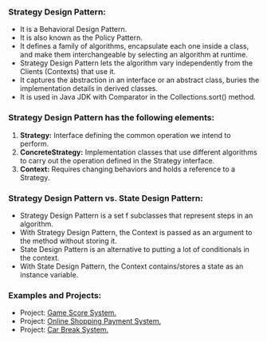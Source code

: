 ### Strategy Design Pattern:
- It is a Behavioral Design Pattern.
- It is also known as the Policy Pattern. 
- It defines a family of algorithms, encapsulate each one inside a class, and make them interchangeable by selecting an algorithm at runtime. 
- Strategy Design Pattern lets the algorithm vary independently from the Clients (Contexts) that use it.
- It captures the abstraction in an interface or an abstract class, buries the implementation details in derived classes.
- It is used in Java JDK with Comparator in the Collections.sort() method. 

	
### Strategy Design Pattern has the following elements:
1. <b>Strategy:</b> Interface defining the common operation we intend to perform.
2. <b>ConcreteStrategy:</b> Implementation classes that use different algorithms to carry out the operation defined in the Strategy interface.
3. <b>Context:</b> Requires changing behaviors and holds a reference to a Strategy.


### Strategy Design Pattern vs. State Design Pattern:
- Strategy Design Pattern is a set f subclasses that represent steps in an algorithm.
- With Strategy Design Pattern, the Context is passed as an argument to the method without storing it.
- State Design Pattern is an alternative to putting a lot of conditionals in the context.
- With State Design Pattern, the Context contains/stores a state as an instance variable.		


### Examples and Projects:
- Project:	[Game Score System.](/src/main/java/behavioralDesignPatterns/strategyDesignPattern/projectGameScoreSystem/Main/Main.java)
- Project:	[Online Shopping Payment System.](/src/main/java/behavioralDesignPatterns/strategyDesignPattern/projectOnlineShoppingPaymentSystem/Main/Main.java)
- Project:	[Car Break System.](/src/main/java/behavioralDesignPatterns/strategyDesignPattern/projectCarBreakSystem/Main/Main.java)